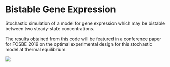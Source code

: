 # Bistable Gene Expression

Stochastic simulation of a model for gene expression which may be bistable between two steady-state concentrations.

The results obtained from this code will be featured in a conference paper for FOSBE 2019 on the optimal experimental design for this stochastic model at thermal equilibrium.

![](GillespieSSA/TimeSeries.gif)
